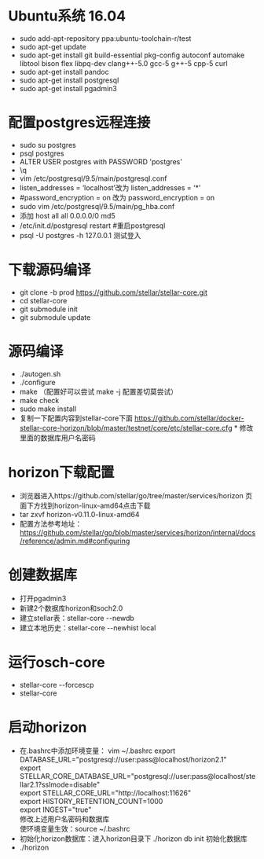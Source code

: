 # Ubuntu系统 16.04
* sudo add-apt-repository ppa:ubuntu-toolchain-r/test
* sudo apt-get update
* sudo apt-get install git build-essential pkg-config autoconf automake libtool bison flex libpq-dev clang++-5.0 gcc-5 g++-5 cpp-5 curl
* sudo apt-get install pandoc
* sudo apt-get install postgresql
* sudo apt-get install pgadmin3

# 配置postgres远程连接
* sudo su postgres
* psql postgres
* ALTER USER postgres with PASSWORD 'postgres' 
* \q
* vim /etc/postgresql/9.5/main/postgresql.conf
* listen_addresses = ‘localhost’改为 listen_addresses = ‘*’
* #password_encryption = on 改为 password_encryption = on
* sudo vim /etc/postgresql/9.5/main/pg_hba.conf
* 添加 host all all 0.0.0.0/0 md5
* /etc/init.d/postgresql restart #重启postgresql
* psql -U postgres -h 127.0.0.1 测试登入

# 下载源码编译
* git clone -b prod https://github.com/stellar/stellar-core.git
* cd stellar-core
* git submodule init
* git submodule update

# 源码编译
* ./autogen.sh
* ./configure
* make （配置好可以尝试 make -j 配置差切莫尝试）
* make check
* sudo make install
* 复制一下配置内容到stellar-core下面 https://github.com/stellar/docker-stellar-core-horizon/blob/master/testnet/core/etc/stellar-core.cfg * 修改里面的数据库用户名密码

# horizon下载配置
* 浏览器进入https://github.com/stellar/go/tree/master/services/horizon  页面下方找到horizon-linux-amd64点击下载
* tar zxvf horizon-v0.11.0-linux-amd64
* 配置方法参考地址：https://github.com/stellar/go/blob/master/services/horizon/internal/docs/reference/admin.md#configuring


# 创建数据库
* 打开pgadmin3
* 新建2个数据库horizon和soch2.0
* 建立stellar表：stellar-core --newdb
* 建立本地历史：stellar-core --newhist local

# 运行osch-core
* stellar-core --forcescp
* stellar-core

# 启动horizon
* 在.bashrc中添加环境变量： vim ~/.bashrc
export DATABASE_URL="postgresql://user:pass@localhost/horizon2.1"  
export STELLAR_CORE_DATABASE_URL="postgresql://user:pass@localhost/stellar2.1?sslmode=disable"  
export STELLAR_CORE_URL="http://localhost:11626"  
export HISTORY_RETENTION_COUNT=1000  
export INGEST="true"  
修改上述用户名密码和数据库  
使环境变量生效：source ~/.bashrc  
* 初始化horizon数据库：进入horizon目录下 ./horizon db init 初始化数据库
* ./horizon
